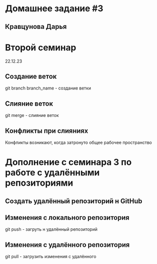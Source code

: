 # Домашнее задание #3
## Кравцунова Дарья
# Второй семинар
22.12.23
## Создание веток 
git branch branch_name - создание ветки
## Слияние веток
git merge - слияние веток 
## Конфликты при слияниях
Конфликты возникают, когда затронуто общее рабочее пространство
 # Дополнение с семинара 3 по работе с удалёнными репозиториями
 ## Создать удалённый репозиторий н GitHub
 ## Изменения с локального репозитория 
 git push - загруть н удалённый репозиторий
  ## Изменения с удалённого репозитория 
 git pull - загрузить изменения с удалённого